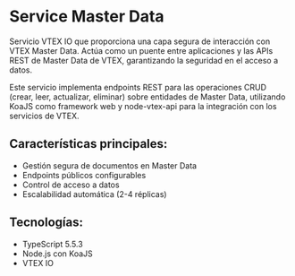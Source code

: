 # Service Master Data

Servicio VTEX IO que proporciona una capa segura de interacción con VTEX Master Data. Actúa como un puente entre aplicaciones y las APIs REST de Master Data de VTEX, garantizando la seguridad en el acceso a datos.

Este servicio implementa endpoints REST para las operaciones CRUD (crear, leer, actualizar, eliminar) sobre entidades de Master Data, utilizando KoaJS como framework web y node-vtex-api para la integración con los servicios de VTEX.

## Características principales:
- Gestión segura de documentos en Master Data
- Endpoints públicos configurables
- Control de acceso a datos
- Escalabilidad automática (2-4 réplicas)

## Tecnologías:
- TypeScript 5.5.3
- Node.js con KoaJS
- VTEX IO
